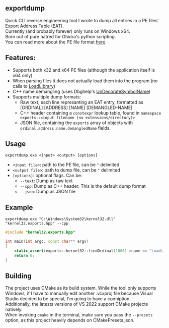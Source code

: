 ## exportdump

Quick CLI reverse engineering tool I wrote to dump all entries in a PE files' Export Address Table (EAT).\
Currently (and probably forever) only runs on Windows x64.\
Born out of pure hatred for Ghidra's python scripting.\
You can read more about the PE file format [here](https://learn.microsoft.com/en-us/windows/win32/debug/pe-format).

## Features:
- Supports both x32 and x64 PE files (although the application itself is x64 only)
- When parsing files it does not actually load them into the program (no calls to [LoadLibrary](https://learn.microsoft.com/en-us/windows/win32/api/libloaderapi/nf-libloaderapi-loadlibrarya))
- C++ name demangling (uses Dbghelp's [UnDecorateSymbolName](https://learn.microsoft.com/en-us/windows/win32/api/dbghelp/nf-dbghelp-undecoratesymbolname))
- Supports multiple dump formats:
	+ Raw text, each line represanting an EAT entry, formatted as [ORDINAL] [ADDRESS] [NAME] [DEMANGLED-NAME]
	+ C++ header containing a `constexpr` lookup table, found in `namespace exports::<input filename (no extensions/directory)>`
	+ JSON file, containing the `exports` array of objects with `ordinal,address,name,demangledName` fields.

## Usage
`exportdump.exe <input> <output> [options]`
- `<input file>`: path to the PE file, can be `"` delimited
- `<output file>`: path to dump file, can be `"` delimited
- `[options]`: optional flags. Can be:
	+ `--text`: Dump as raw text
	+ `--cpp`: Dump as C++ header. This is the default dump format
	+ `--json`: Dump as JSON file

## Example

`exportdump.exe "C:\Windows\System32\kernel32.dll" "kernel32.exports.hpp" --cpp`
```cpp
#include "kernel32.exports.hpp"

int main(int argc, const char** argv)
{
	static_assert(exports::kernel32::findOrdinal(1006)->name == "LoadLibraryA", "Something is very wrong!");
	return 0;
}
```

## Building

The project uses CMake as its build system. While the tool only supports Windows, if I have to manually edit another .vcxproj file
because Visual Studio decided to be special, I'm going to have a conniption.\
Additionally, the latests versions of VS 2022 support CMake projects natively.\
When invoking `cmake` in the terminal, make sure you pass the `--presets` option, as this project heavily depends on CMakePresets.json.